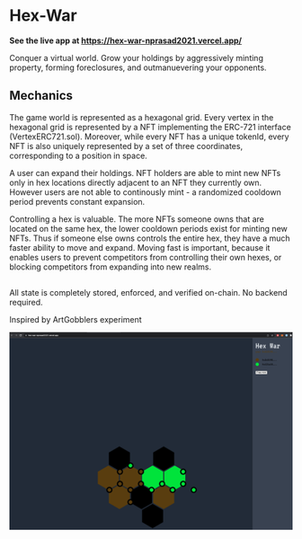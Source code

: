 # Hex-War
**See the live app at https://hex-war-nprasad2021.vercel.app/**

Conquer a virtual world. Grow your holdings by aggressively minting property, forming foreclosures, and outmanuevering your opponents.

## Mechanics
The game world is represented as a hexagonal grid.
Every vertex in the hexagonal grid is represented by a NFT implementing the ERC-721 interface (VertexERC721.sol).
Moreover, while every NFT has a unique tokenId, every NFT is also uniquely represented by a set of three coordinates, corresponding to a position in space.

A user can expand their holdings. NFT holders are able to mint new NFTs only in hex locations directly adjacent to an NFT they currently own. However users are not able to continously mint - a randomized cooldown period prevents constant expansion.

Controlling a hex is valuable. The more NFTs someone owns that are located on the same hex, the lower cooldown periods exist for minting new NFTs.
Thus if someone else owns controls the entire hex, they have a much faster ability to move and expand. Moving fast is important, because it enables users to prevent competitors from controlling their own hexes, or blocking competitors from expanding into new realms.

##

All state is completely stored, enforced, and verified on-chain. No backend required.

Inspired by ArtGobblers experiment

![My Image](assets/demo.png)
